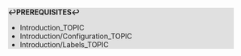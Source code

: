 <div style="margin:2em; background-color: #e0e0e0;">

<strong>↩PREREQUISITES↩</strong>

 * Introduction_TOPIC
 * Introduction/Configuration_TOPIC
 * Introduction/Labels_TOPIC

</div>

